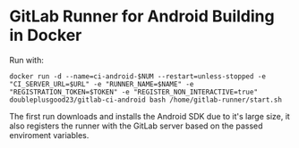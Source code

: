 # GitLab Runner for Android Building in Docker

Run with:


`docker run -d --name=ci-android-$NUM --restart=unless-stopped -e "CI_SERVER_URL=$URL" -e "RUNNER_NAME=$NAME" -e "REGISTRATION_TOKEN=$TOKEN" -e "REGISTER_NON_INTERACTIVE=true" doubleplusgood23/gitlab-ci-android bash /home/gitlab-runner/start.sh`


The first run downloads and installs the Android SDK due to it's large size, it also registers the runner with the GitLab server based on the passed enviroment variables. 
